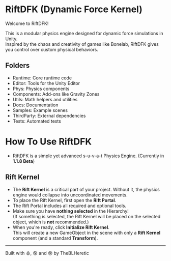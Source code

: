 # RiftDFK (Dynamic Force Kernel)

Welcome to RiftDFK!

This is a modular physics engine designed for dynamic force simulations in Unity.  
Inspired by the chaos and creativity of games like Bonelab, RiftDFK gives you control over custom physical behaviors.

## Folders
- Runtime: Core runtime code
- Editor: Tools for the Unity Editor
- Phys: Physics components
- Components: Add-ons like Gravity Zones
- Utils: Math helpers and utilities
- Docs: Documentation
- Samples: Example scenes
- ThirdParty: External dependencies
- Tests: Automated tests

# How To Use RiftDFK

- RiftDFK is a simple yet advanced s-u-v-a-t Physics Engine. (Currently in **1.1.8 Beta**)

## Rift Kernel

- The **Rift Kernel** is a critical part of your project. Without it, the physics engine would collapse into uncoordinated movements.
- To place the Rift Kernel, first open the **Rift Portal**.
- The Rift Portal includes all required and optional tools.
- Make sure you have **nothing selected** in the Hierarchy!  
  (If something is selected, the Rift Kernel will be placed on the selected object, which is **not** recommended.)
- When you're ready, click **Initialize Rift Kernel**.  
  This will create a new GameObject in the scene with only a **Rift Kernel** component (and a standard **Transform**).



---
Built with 🩸, 😰 and 😢 by TheBLHeretic